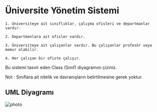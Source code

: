 # Üniversite Yönetim Sistemi
````
1. Üniversiteye ait sınıflıklar, çalışma ofisleri ve departmanlar vardır.

2. Departmanlara ait ofisler vardır.

3. Üniversiteye ait çalışanlar vardır. Bu çalışanlar profesör veya memur olabilir.

4. Her çalışan bir ofiste çalışır.
````
Bu sistemi tasvir eden Class (Sınıf) diyagramını çiziniz.

Not : Sınıflara ait nitelik ve davranışların belirtilmesine gerek yoktur.

## UML Diyagramı
![photo](https://user-images.githubusercontent.com/58556840/165862770-0aeb33b1-fab2-47fc-a45c-9e79a1941b42.png)
